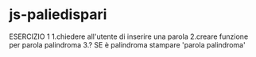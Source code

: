 # js-paliedispari

ESERCIZIO 1
1.chiedere all'utente di inserire una parola
2.creare funzione per parola palindroma
3.? SE è palindroma stampare 'parola palindroma'

